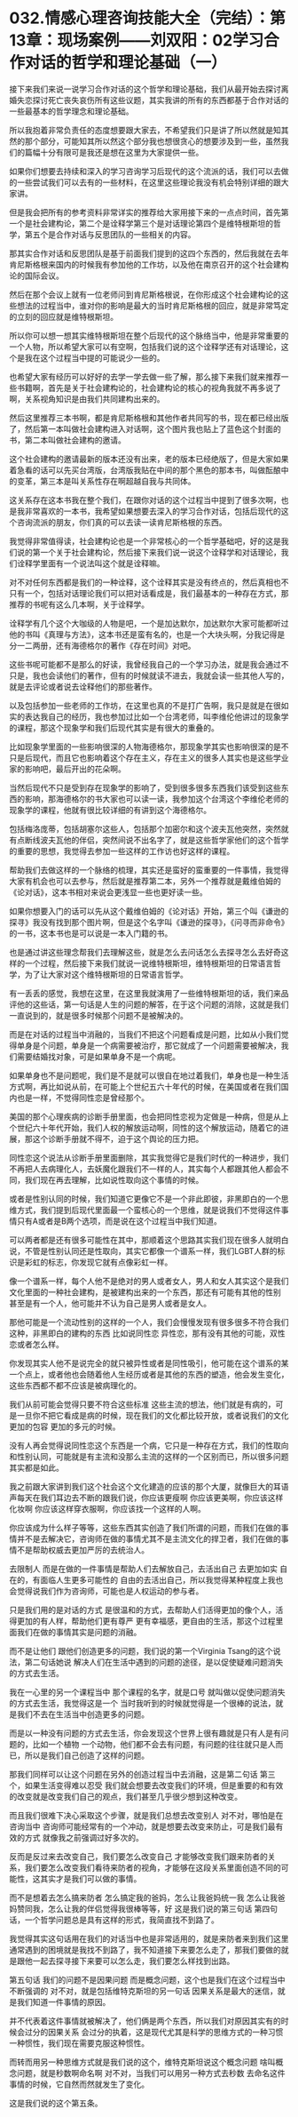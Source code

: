 # 032.情感心理咨询技能大全（完结）：第13章：现场案例——刘双阳：02学习合作对话的哲学和理论基础（一）

接下来我们来说一说学习合作对话的这个哲学和理论基础，我们从最开始去探讨离婚失恋探讨死亡丧失哀伤所有这些议题，其实我讲的所有的东西都基于合作对话的一些最基本的哲学理念和理论基础。

所以我抱着非常负责任的态度想要跟大家去，不希望我们只是讲了所以然就是知其然的那个部分，可能知其所以然这个部分我也想很贪心的想要涉及到一些，虽然我们的篇幅十分有限可是我还是想在这里为大家提供一些。

如果你们想要去持续和深入的学习咨询学习后现代的这个流派的话，我们可以去做的一些尝试我们可以去有的一些材料，在这里这些理论我没有机会特别详细的跟大家讲。

但是我会把所有的参考资料非常详实的推荐给大家用接下来的一点点时间，首先第一个是社会建构论，第二个是诠释学第三个是对话理论第四个是维特根斯坦的哲学，第五个是合作对话与反思团队的一些相关的内容。

那其实合作对话和反思团队是基于前面我们提到的这四个东西的，然后我就在去年肯尼斯格根来国内的时候我有参加他的工作坊，以及他在南京召开的这个社会建构论的国际会议。

然后在那个会议上就有一位老师问到肯尼斯格根说，在你形成这个社会建构论的这些想法的过程当中，谁对你的影响是最大的当时肯尼斯格根的回应，就是非常笃定的立刻的回应就是维特根斯坦。

所以你可以想一想其实维特根斯坦在整个后现代的这个脉络当中，他是非常重要的一个人物，所以希望大家可以有空啊，包括我们说的这个诠释学还有对话理论，这个是我在这个过程当中提的可能说少一些的。

也希望大家有经历可以好好的去学一学去做一些了解，那么接下来我们就来推荐一些书籍啊，首先是关于社会建构论的，社会建构论的核心的视角我就不再多说了啊，关系视角知识是由我们共同建构出来的。

然后这里推荐三本书啊，都是肯尼斯格根和其他作者共同写的书，现在都已经出版了，然后第一本叫做社会建构进入对话啊，这个图片我也贴上了蓝色这个封面的书，第二本叫做社会建构的邀请。

这个社会建构的邀请最新的版本还没有出来，老的版本已经绝版了，但是大家如果着急看的话可以先买台湾版，台湾版我贴在中间的那个黑色的那本书，叫做酝酿中的变革，第三本是叫关系性存在啊超越自我与共同体。

这关系存在这本书我在整个我们，在跟你对话的这个过程当中提到了很多次啊，也是我非常喜欢的一本书，我希望如果想要去深入的学习合作对话，包括后现代的这个咨询流派的朋友，你们真的可以去读一读肯尼斯格根的东西。

我觉得非常值得读，社会建构论也是一个非常核心的一个哲学基础吧，好的这是我们说的第一个关于社会建构论，然后接下来我们说一说这个诠释学和对话理论，我们诠释学里面有一个说法叫这个就是诠释嘛。

对不对任何东西都是我们的一种诠释，这个诠释其实是没有终点的，然后真相也不只有一个，包括对话理论我们可以把对话看成是，我们最基本的一种存在方式，那推荐的书呢有这么几本啊，关于诠释学。

诠释学有几个这个大咖级的人物是吧，一个是加达默尔，加达默尔大家可能都听过他的书叫《真理与方法》，这本书还是蛮有名的，也是一个大块头啊，分我记得是分一二两册，还有海德格尔的著作《存在时间》对吧。

这些书呢可能都不是那么的好读，我曾经我自己的一个学习办法，就是我会通过不只是，我也会读他们的著作，但有的时候就读不进去，我就会读一些其他人写的，就是去评论或者说去诠释他们的那些著作。

以及包括参加一些老师的工作坊，在这里也真的不是打广告啊，我只是就是在很如实的表达我自己的经历，我也参加过比如一个台湾老师，叫李维伦他讲过的现象学的课程，那这个现象学和我们后现代其实是有很大的重叠的。

比如现象学里面的一些影响很深的人物海德格尔，那现象学其实也影响很深的是不只是后现代，而且它也影响着这个存在主义，存在主义的很多人其实也是这些学业家的影响吧，最后开出的花朵啊。

当然后现代不只是受到存在现象学的影响了，受到很多很多东西我们该受到这些东西的影响，那海德格尔的书大家也可以读一读，我参加这个台湾这个李维伦老师的现象学的课程，他就有很比较详细的有讲到这个海德格尔。

包括梅洛庞蒂，包括胡塞尔这些人，包括那个加密尔和这个波夫瓦他突然，突然就有点断线波夫瓦他的伴侣，突然间说不出名字了，就是这些哲学家他们的这个哲学的重要的思想，我觉得去参加一些这样的工作访也好这样的课程。

帮助我们去做这样的一个脉络的梳理，其实还是蛮好的蛮重要的一件事情，我觉得大家有机会也可以去参与，然后就是推荐第二本，另外一个推荐就是戴维伯姆的《论对话》，这本书相对来说会更浅显一些也更好读一些。

如果你想要入门的话可以先从这个戴维伯姆的《论对话》开始，第三个叫《谦逊的探寻》我没有找到那个图片啊，但是这个名字叫《谦逊的探寻》，《问寻而非命令》的一书，这本书也是可以说是一本入门籍的书。

也是通过讲这些理念帮我们去理解这些，就是怎么去问话怎么去探寻怎么去好奇这样的一个过程，然后接下来我们就说一说维特根斯坦，维特根斯坦的日常语言哲学，为了让大家对这个维特根斯坦的日常语言哲学。

有一丢丢的感觉，我想在这里，在这里我就演用了一些维特根斯坦的话，我们来品评他的这些话，第一句话是人生的问题的解答，在于这个问题的消除，这就是我们一直说到的，就是很多时候那个问题不是被解决的。

而是在对话的过程当中消融的，当我们不把这个问题看成是问题，比如从小我们觉得单身是个问题，单身是一个病需要被治疗，那它就成了一个问题需要被解决，我们需要结婚找对象，可是如果单身不是一个病呢。

如果单身也不是问题呢，我们是不是就可以很自在地过着我们，单身也是一种生活方式啊，再比如说从前，在可能上个世纪五六十年代的时候，在美国或者在我们国内也是一样，不觉得同性恋是曾经那个。

美国的那个心理疾病的诊断手册里面，也会把同性恋视为定做是一种病，但是从上个世纪六十年代开始，我们人权的解放运动啊，同性的这个解放运动，随着它的进展，那这个诊断手册就不得不，迫于这个舆论的压力把。

同性恋这个说法从诊断手册里面删除，其实我觉得它是我们时代的一种进步，我们不再把人去病理化人，去妖魔化跟我们不一样的人，其实每个人都跟其他人都会不同，我们现在再去理解，比如说性取向这个事情的时候。

或者是性别认同的时候，我们知道它更像它不是一个非此即彼，非黑即白的一个思维方式，我们提到后现代里面最一个蛮核心的一个思维，就是说我们不觉得这件事情只有A或者是B两个选项，而是说在这个过程当中我们知道。

可以两者都是还有很多可能性在其中，那顺着这个思路其实我们现在很多人就明白说，不管是性别认同还是性取向，其实它都像一个谱系一样，我们LGBT人群的标识是彩虹的标志，你发现它就有点像彩虹一样。

像一个谱系一样，每个人他不是绝对的男人或者女人，男人和女人其实这个是我们文化里面的一种社会建构，是被建构出来的一个东西，那还有可能有其他的性别 甚至是有一个人，他可能并不认为自己是男人或者是女人。

那他可能是一个流动性别的这样的一个人，我们会慢慢发现有很多很多不符合我们这种，非黑即白的建构的东西 比如说同性恋 异性恋，那有没有其他的可能，双性恋或者怎么样。

你发现其实人他不是说完全的就只被异性或者是同性吸引，他可能在这个谱系的某一个点上，或者他也会随着他人生经历或者是其他的东西的塑造，他会发生变化，这些东西都不都不应该是被病理化的。

我们从前可能会觉得只要不符合这些标准 这些主流的想法，他们就是有病的，可是一旦你不把它看成是病的时候，现在我们的文化都比较开放，或者说我们的文化更加的包容 更加的多元的时候。

没有人再会觉得说同性恋这个东西是一个病，它只是一种存在方式，我们的性取向和性别认同，可能就是有主流和没那么主流的这样的一个区别而已，所以很多问题其实都是如此。

我之前跟大家讲到我们这个社会这个文化建造的应该的那个大厦，就像巨大的耳语声每天在我们耳边去不断的跟我们说，你应该更瘦啊 你应该更美啊，你应该这样化妆啊 你应该这样穿衣服啊，你应该找一个这样的人啊。

你应该成为什么样子等等，这些东西其实创造了我们所谓的问题，而我们在做的事情并不是去解决它，咨询师在做的事情尤其不是主流文化的捍卫者，我们在做的事情不是帮助权威去更加严厉的去统治人。

去限制人 而是在做的一件事情是帮助人们去解放自己，去活出自己 去更加如实 自在的，有面临人生更多可能性的 自由的去活出自己，所以我觉得某种程度上我也会觉得说我们作为咨询师，可能也是人权运动的参与者。

只是我们用的是对话的方式 是很温和的方式，去帮助人们活得更加的像个人，活得更加的有人样，帮助他们更有尊严 更有幸福感，更自由的生活，那这个过程里面我们在做的事情其实是问题的消融。

而不是让他们 跟他们创造更多的问题，我们说的第一个Virginia Tsang的这个说法，第二句话她说 解决人们在生活中遇到的问题的途径，是以促使疑难问题消失的方式去生活。

我在一心里的另一个课程当中 那个课程的名字，就是口号 就叫做以促使问题消失的方式去生活，我觉得这是一个 当时我听到的时候就觉得是一个很棒的说法，就是我们不去在生活当中创造更多的问题。

而是以一种没有问题的方式去生活，你会发现这个世界上很有趣就是只有人是有问题的，比如一个植物 一个动物，他们都不会去有问题，有问题的往往就只是人而已，所以是我们自己创造了这样的问题。

那我们同样可以让这个问题在另外的创造过程当中去消融，这是第二句话 第三个，如果生活变得难以忍受 我们就会想要去改变我们的环境，但是重要的和有效的改变就是改变我们自己的观点，我们甚至几乎很少想到这种改变。

而且我们很难下决心采取这个步骤，就是我们总想去改变别人 对不对，哪怕是在咨询当中 咨询师可能经常有的一个冲动，就是想要去改变来防止，可是我们最有效的方式 就像我之前强调过好多次的。

反而是反过来去改变自己，我们要怎么改变自己 才能够改变我们跟来防者的关系，我们要怎么改变我们看待来防者的视角，才能够在这段关系里面创造不同的可能性，这其实才是我们可以做的事情。

而不是想着去怎么搞来防者 怎么搞定我的爸妈，怎么让我爸妈统一我 怎么让我爸妈赞同我，怎么让我的伴侣觉得我很棒等等，好 这是我们说的第三句话 第四句话，一个哲学问题总是具有这样的形式，我简直找不到路了。

我觉得其实这句话用在我们的对话当中也是非常适用的，就是来防者来到我们这里通常遇到的困境就是我找不到路了，我不知道接下来要怎么走了，那我们要做的就是跟他一起去探寻接下来要可以怎么走，我们要怎么样找到出路。

第五句话 我们的问题不是因果问题 而是概念问题，这个也是我们在这个过程当中不断强调的 对不对，就是包括维特克斯坦的另一句话 因果关系是最大的迷信，就是我们知道一件事情的原因。

并不代表着这件事情就被解决了，他们俩是两个东西，所以我们对原因其实有的时候会过分的因果关系 会过分的执着，这是现代尤其是科学的思维方式的一种习惯 一种惯性，我们现在需要克服这种惯性。

而转而用另一种思维方式就是我们说的这个，维特克斯坦说这个概念问题 啥叫概念问题，就是秒数啊命名啊 对不对，当我们可以用另一种方式去秒数 去命名这件事情的时候，它自然而然就发生了变化。

这是我们说的这个第五条。